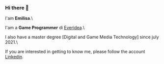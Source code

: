 ### Hi there 👋

I'am **Emilisa**.\

I'am a **Game Programmer** di [Everidea](https://everidea.id/).\

I also have a master degree [Digital and Game Media Technology] since july 2021.\

If you are interested in getting to know me, please follow the account [Linkedin](https://www.linkedin.com/in/e-m-i-l-i-s-a-110207107/).
<!--
**emilisa707/emilisa707** is a ✨ _special_ ✨ repository because its `README.md` (this file) appears on your GitHub profile.

Here are some ideas to get you started:

- 🔭 I’m currently working on ...
- 🌱 I’m currently learning ...
- 👯 I’m looking to collaborate on ...
- 🤔 I’m looking for help with ...
- 💬 Ask me about ...
- 📫 How to reach me: ...
- 😄 Pronouns: ...
- ⚡ Fun fact: ...
-->
